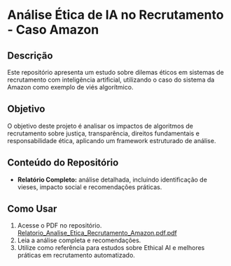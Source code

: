 # Análise Ética de IA no Recrutamento - Caso Amazon

## Descrição

Este repositório apresenta um estudo sobre dilemas éticos em sistemas de recrutamento com inteligência artificial, utilizando o caso do sistema da Amazon como exemplo de viés algorítmico.

## Objetivo

O objetivo deste projeto é analisar os impactos de algoritmos de recrutamento sobre justiça, transparência, direitos fundamentais e responsabilidade ética, aplicando um framework estruturado de análise.

## Conteúdo do Repositório

* **Relatório Completo:** análise detalhada, incluindo identificação de vieses, impacto social e recomendações práticas.

## Como Usar

1. Acesse o PDF no repositório. [Relatorio_Analise_Etica_Recrutamento_Amazon.pdf.pdf](https://github.com/user-attachments/files/21903746/Relatorio_Analise_Etica_Recrutamento_Amazon.pdf.pdf)
2. Leia a análise completa e recomendações.
3. Utilize como referência para estudos sobre Ethical AI e melhores práticas em recrutamento automatizado.



